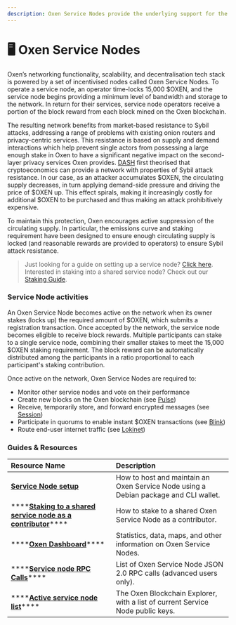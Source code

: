```yaml
---
description: Oxen Service Nodes provide the underlying support for the Oxen Network
---
```


# 🖥 Oxen Service Nodes

Oxen’s networking functionality, scalability, and decentralisation tech stack is powered by a set of incentivised nodes called Oxen Service Nodes. To operate a service node, an operator time-locks 15,000 $OXEN, and the service node begins providing a minimum level of bandwidth and storage to the network. In return for their services, service node operators receive a portion of the block reward from each block mined on the Oxen blockchain.

The resulting network benefits from market-based resistance to Sybil attacks, addressing a range of problems with existing onion routers and privacy-centric services. This resistance is based on supply and demand interactions which help prevent single actors from possessing a large enough stake in Oxen to have a significant negative impact on the second-layer privacy services Oxen provides. [DASH](https://github.com/dashpay/dash/wiki/Whitepaper) first theorised that cryptoeconomics can provide a network with properties of Sybil attack resistance. In our case, as an attacker accumulates $OXEN, the circulating supply decreases, in turn applying demand-side pressure and driving the price of $OXEN up. This effect spirals, making it increasingly costly for additional $OXEN to be purchased and thus making an attack prohibitively expensive.

To maintain this protection, Oxen encourages active suppression of the circulating supply. In particular, the emissions curve and staking requirement have been designed to ensure enough circulating supply is locked \(and reasonable rewards are provided to operators\) to ensure Sybil attack resistance.

> Just looking for a guide on setting up a service node? [Click here](../using-the-oxen-blockchain/oxen-service-node-guides/setting-up-an-oxen-service-node.md). Interested in staking into a shared service node? Check out our [Staking Guide](../using-the-oxen-blockchain/oxen-service-node-guides/staking-to-shared-service-node.md).

### Service Node activities

An Oxen Service Node becomes active on the network when its owner stakes \(locks up\) the required amount of $OXEN, which submits a registration transaction. Once accepted by the network, the service node becomes eligible to receive block rewards. Multiple participants can stake to a single service node, combining their smaller stakes to meet the 15,000 $OXEN staking requirement. The block reward can be automatically distributed among the participants in a ratio proportional to each participant's staking contribution.

Once active on the network, Oxen Service Nodes are required to:

* Monitor other service nodes and vote on their performance
* Create new blocks on the Oxen blockchain \(see [Pulse](pulse-pos-on-oxen/)\)
* Receive, temporarily store, and forward encrypted messages \(see [Session](../products-built-on-oxen/session/)\)
* Participate in quorums to enable instant $OXEN transactions \(see [Blink](blink-instant-transactions.md)\)
* Route end-user internet traffic \(see [Lokinet](../products-built-on-oxen/lokinet/)\)

### Guides & Resources

| **Resource Name** | **Description** |
| :--- | :--- |
| [**Service Node setup**](../using-the-oxen-blockchain/oxen-service-node-guides/setting-up-an-oxen-service-node.md) | How to host and maintain an Oxen Service Node using a Debian package and CLI wallet. |
| \*\*\*\*[**Staking to a shared service node as a contributor**](../using-the-oxen-blockchain/oxen-service-node-guides/staking-to-shared-service-node.md)\*\*\*\* | How to stake to a shared Oxen Service Node as a contributor. |
| \*\*\*\*[**Oxen Dashboard**](https://lokidashboard.com)\*\*\*\* | Statistics, data, maps, and other information on Oxen Service Nodes. |
| \*\*\*\*[**Service node RPC Calls**](../using-the-oxen-blockchain/advanced/service-node-rpc-calls.md)\*\*\*\* | List of Oxen Service Node JSON 2.0 RPC calls \(advanced users only\). |
| \*\*\*\*[**Active service node list**](https://lokiblocks.com/)\*\*\*\* | The Oxen Blockchain Explorer, with a list of current Service Node public keys. |

